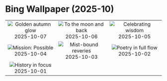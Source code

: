 # Bing Wallpaper (2025-10)

|  |  |  |
|:---:|:---:|:---:|
| ![](https://www.bing.com/th?id=OHR.RidgwayAspens_EN-GB4884464302_400x240.jpg "Golden autumn glow") 2025-10-07 | ![](https://www.bing.com/th?id=OHR.AnshunBridge_EN-GB4728597345_400x240.jpg "To the moon and back") 2025-10-06 | ![](https://www.bing.com/th?id=OHR.TeacherOwl_EN-GB4585864931_400x240.jpg "Celebrating wisdom") 2025-10-05 |
| ![](https://www.bing.com/th?id=OHR.DragonEndeavour_EN-GB3820575849_400x240.jpg "Mission: Possible") 2025-10-04 | ![](https://www.bing.com/th?id=OHR.SkyeHeather_EN-GB3363939992_400x240.jpg "Mist-bound reveries") 2025-10-03 | ![](https://www.bing.com/th?id=OHR.NationalPoetryDay2025_EN-GB3464467927_400x240.jpg "Poetry in full flow") 2025-10-02 |
| ![](https://www.bing.com/th?id=OHR.BlackMonthUK2025_EN-GB0715842244_400x240.jpg "History in focus") 2025-10-01 |  |  |
